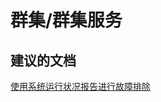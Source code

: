 <properties
    pageTitle="群集/群集服务"
    description="群集/群集服务"
    service="microsoft.servicefabric"
    resource="clusters"
    authors="aashu"
    displayOrder=""
    selfHelpType="generic"
    supportTopicIds="32449683"
    resourceTags=""
    productPesIds="15842"
    cloudEnvironments="public"
/>


# 群集/群集服务

## **建议的文档**
[使用系统运行状况报告进行故障排除](https://azure.microsoft.com/documentation/articles/service-fabric-understand-and-troubleshoot-with-system-health-reports/)



<!--HONumber=Jul16_HO4-->


